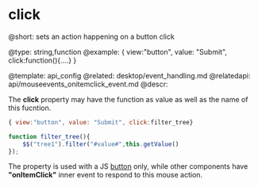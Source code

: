 click
=============


@short: sets an action happening on a button click
	

@type: string,function
@example:
{ view:"button", value: "Submit", click:function(){....} }

@template:	api_config
@related:
	desktop/event_handling.md
@relatedapi:
	api/mouseevents_onitemclick_event.md
@descr:

The **click** property may have the function as value as well as the name of this fucntion. 

~~~js
{ view:"button", value: "Submit", click:filter_tree}

function filter_tree(){
	$$("tree1").filter("#value#",this.getValue()
});
~~~

The property is used with a JS [button](desktop/) only, while other components have **"onItemClick"** inner event to respond to this mouse action. 

